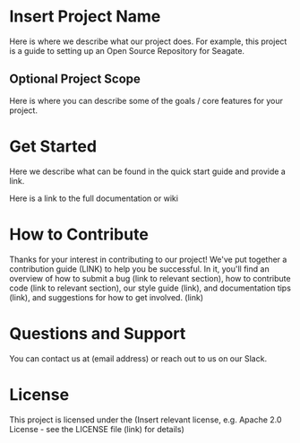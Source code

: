 # Insert Project Name
Here is where we describe what our project does. For example, this project is a guide to setting up an Open Source Repository for Seagate. 
## Optional Project Scope
Here is where you can describe some of the goals / core features for your project. 
# Get Started 
Here we describe what can be found in the quick start guide and provide a link. 

Here is a link to the full documentation or wiki 

# How to Contribute
Thanks for your interest in contributing to our project! We've put together a contribution guide (LINK) to help you be successful. In it, you'll find an overview of how to submit a bug (link to relevant section), how to contribute code (link to relevant section), our style guide (link), and documentation tips (link), and suggestions for how to get involved. (link)

# Questions and Support
You can contact us at (email address) or reach out to us on our Slack.

# License
This project is licensed under the (Insert relevant license, e.g. Apache 2.0 License - see the LICENSE file (link) for details)
